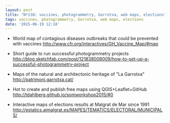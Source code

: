 ```yaml
---
layout: post
title: "Nº138: vaccines, photogrammetry, Garrotxa, web maps, elections"
tags: vaccines, photogrammetry, Garrotxa, web maps, elections
date: '2015-06-19 12:18'
---
```


* World map of contagious diseases outbreaks that could be prevented with vaccines
  http://www.cfr.org/interactives/GH_Vaccine_Map/#map

* Short guide to run successful photogrammetry projects
  http://blog.sketchfab.com/post/121838008009/how-to-set-up-a-successful-photogrammetry-project

* Maps of the natural and architectonic heritage of "La Garrotxa"
  http://patrimoni.garrotxa.cat/

* Hot to create and publish free maps using QGIS+Leaflet+GitHub
  http://tdahlberg.github.io/somworkshop2015/#0

* Interactive maps of elections results at Malgrat de Mar since 1991
  http://estatics.ajmalgrat.es/MAPES/TEMATICS/ELECTORAL/MUNICIPALS/

